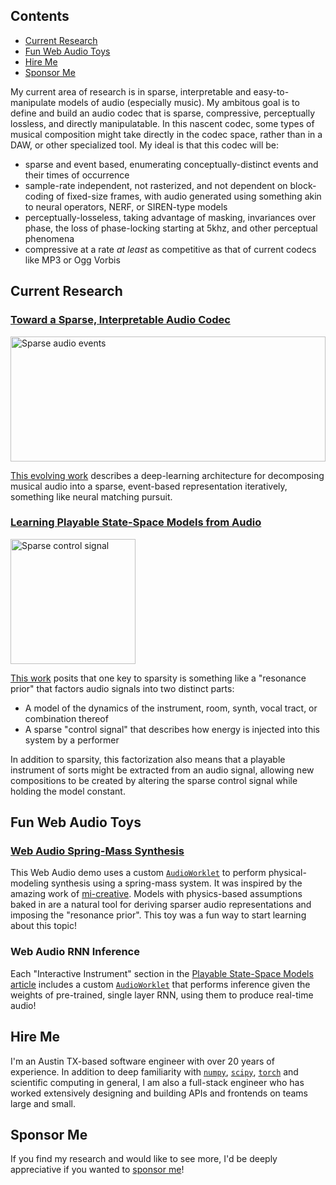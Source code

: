 ## Contents

- [Current Research](#current-research)
- [Fun Web Audio Toys](#fun-web-audio-toys)
- [Hire Me](#hire-me)
- [Sponsor Me](#sponsor-me)
  

My current area of research is in sparse, interpretable and easy-to-manipulate models of audio (especially music).  My ambitous goal is to define and build an audio codec that is sparse, compressive, perceptually lossless, and directly manipulatable.  In this nascent codec, some types of musical composition might take directly in the codec space, rather than in a DAW, or other specialized tool.  My ideal is that this codec will be:

- sparse and event based, enumerating conceptually-distinct events and their times of occurrence
- sample-rate independent, not rasterized, and not dependent on block-coding of fixed-size frames, with audio generated using something akin to neural operators, NERF, or SIREN-type models
- perceptually-losseless, taking advantage of masking, invariances over phase, the loss of phase-locking starting at 5khz, and other perceptual phenomena
- compressive at a rate _at least_ as competitive as that of current codecs like MP3 or Ogg Vorbis

## Current Research

### [Toward a Sparse, Interpretable Audio Codec]()

<img src="https://github.com/user-attachments/assets/424f803e-d969-4d69-9aa7-f8fc5f2dd739" alt="Sparse audio events" height="200" width="100%" />

[This evolving work](https://blog.cochlea.xyz/sparse-interpretable-audio-codec-paper.html) describes a deep-learning architecture for decomposing musical audio into a sparse, event-based representation iteratively, something like neural matching pursuit.

### [Learning Playable State-Space Models from Audio](https://blog.cochlea.xyz/rnn.html)

<img src="https://github.com/user-attachments/assets/95993a48-3829-4de1-870b-c65f242e5c1d" alt="Sparse control signal" height="200" />

[This work](https://blog.cochlea.xyz/rnn.html) posits that one key to sparsity is something like a "resonance prior" that factors audio signals into two distinct parts:

- A model of the dynamics of the instrument, room, synth, vocal tract, or combination thereof
- A sparse "control signal" that describes how energy is injected into this system by a performer

In addition to sparsity, this factorization also means that a playable instrument of sorts might be extracted from an audio signal, allowing new compositions to be created by altering the sparse control signal while holding the model constant.

## Fun Web Audio Toys

### [Web Audio Spring-Mass Synthesis](https://blog.cochlea.xyz/string.html)

This Web Audio demo uses a custom [`AudioWorklet`](https://developer.mozilla.org/en-US/docs/Web/API/AudioWorklet) to perform physical-modeling synthesis using a spring-mass system.  It was inspired by the amazing work of [mi-creative](https://github.com/mi-creative).  Models with physics-based assumptions baked in are a natural tool for deriving sparser audio representations and imposing the "resonance prior".  This toy was a fun way to start learning about this topic!

### Web Audio RNN Inference

Each "Interactive Instrument" section in the [Playable State-Space Models article](https://blog.cochlea.xyz/rnn.html) includes a custom [`AudioWorklet`](https://developer.mozilla.org/en-US/docs/Web/API/AudioWorklet) that performs inference given the weights of pre-trained, single layer RNN, using them to produce real-time audio!

## Hire Me

I'm an Austin TX-based software engineer with over 20 years of experience.  In addition to deep familiarity with [`numpy`](), [`scipy`](), [`torch`]() and scientific computing in general, I am also a full-stack engineer who has worked extensively designing and building APIs and frontends on teams large and small.

## Sponsor Me

If you find my research and would like to see more, I'd be deeply appreciative if you wanted to [sponsor me](https://github.com/sponsors/JohnVinyard)!

